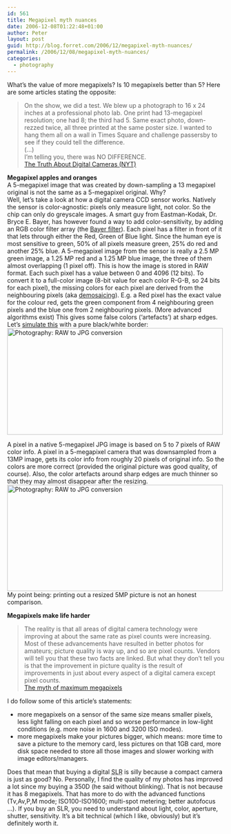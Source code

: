 ```yaml
---
id: 561
title: Megapixel myth nuances
date: 2006-12-08T01:22:48+01:00
author: Peter
layout: post
guid: http://blog.forret.com/2006/12/megapixel-myth-nuances/
permalink: /2006/12/08/megapixel-myth-nuances/
categories:
  - photography
---
```

What&#8217;s the value of more megapixels? Is 10 megapixels better than 5? Here are some articles stating the opposite:

> On the show, we did a test. We blew up a photograph to 16 x 24 inches at a professional photo lab. One print had 13-megapixel resolution; one had 8; the third had 5. Same exact photo, down-rezzed twice, all three printed at the same poster size. I wanted to hang them all on a wall in Times Square and challenge passersby to see if they could tell the difference.  
> (&#8230;)  
> I’m telling you, there was NO DIFFERENCE.  
> [The Truth About Digital Cameras (NYT)](http://pogue.blogs.nytimes.com/2006/11/21/21pogues-posts-2/)

**Megapixel apples and oranges**  
A 5-megapixel image that was created by down-sampling a 13 megapixel original is not the same as a 5-megapixel original. Why?  
Well, let&#8217;s take a look at how a digital camera CCD sensor works. Natively the sensor is color-agnostic: pixels only measure light, not color. So the chip can only do greyscale images. A smart guy from Eastman-Kodak, Dr. Bryce E. Bayer, has however found a way to add color-sensitivity, by adding an RGB color filter array (the [Bayer filter](http://en.wikipedia.org/wiki/Bayer_filter)). Each pixel has a filter in front of it that lets through either the Red, Green of Blue light. Since the human eye is most sensitive to green, 50% of all pixels measure green, 25% do red and another 25% blue. A 5-megapixel image from the sensor is really a 2.5 MP green image, a 1.25 MP red and a 1.25 MP blue image, the three of them almost overlapping (1 pixel off). This is how the image is stored in RAW format. Each such pixel has a value between 0 and 4096 (12 bits). To convert it to a full-color image (8-bit value for each color R-G-B, so 24 bits for each pixel), the missing colors for each pixel are derived from the neighbouring pixels (aka [demosaicing](http://en.wikipedia.org/wiki/Demosaicing)). E.g. a Red pixel has the exact value for the colour red, gets the green component from 4 neighbouring green pixels and the blue one from 2 neighbouring pixels. (More advanced algorithms exist) This gives some false colors (&#8216;artefacts&#8217;) at sharp edges. Let&#8217;s [simulate this](http://web.forret.com/tools/bayer_mask.asp) with a pure black/white border:  
[<img loading="lazy" src="http://static.flickr.com/100/315658754_5f091ce094.jpg" width="500" height="247" alt="Photography: RAW to JPG conversion" />](http://www.flickr.com/photos/pforret/315658754/ "Photo Sharing")

A pixel in a native 5-megapixel JPG image is based on 5 to 7 pixels of RAW color info. A pixel in a 5-megapixel camera that was downsampled from a 13MP image, gets its color info from roughly 20 pixels of original info. So the colors are more correct (provided the original picture was good quality, of course). Also, the color artefacts around sharp edges are much thinner so that they may almost disappear after the resizing.  
[<img loading="lazy" src="http://static.flickr.com/114/315674429_84bd63285d.jpg" width="500" height="246" alt="Photography: RAW to JPG conversion" />](http://www.flickr.com/photos/pforret/315674429/ "Photo Sharing")  
My point being: printing out a resized 5MP picture is not an honest comparison.  
<!--more-->

  
**Megapixels make life harder**

> The reality is that all areas of digital camera technology were improving at about the same rate as pixel counts were increasing. Most of these advancements have resulted in better photos for amateurs; picture quality is way up, and so are pixel counts. Vendors will tell you that these two facts are linked. But what they don&#8217;t tell you is that the improvement in picture quality is the result of improvements in just about every aspect of a digital camera except pixel counts.  
> [The myth of maximum megapixels](http://www.computerworld.com/action/article.do?command=viewArticleBasic&articleId=9005180&pageNumber=1)

I do follow some of this article&#8217;s statements:

  * more megapixels on a sensor of the same size means smaller pixels, less light falling on each pixel and so worse performance in low-light conditions (e.g. more noise in 1600 and 3200 ISO modes).
  * more megapixels make your pictures bigger, which means: more time to save a picture to the memory card, less pictures on that 1GB card, more disk space needed to store all those images and slower working with image editors/managers.

Does that mean that buying a digital <acronym title="Single Lens Reflex">SLR</acronym> is silly because a compact camera is just as good? No. Personally, I find the quality of my photos has improved a lot since my buying a 350D (he said without blinking). That is not because it has 8 megapixels. That has more to do with the advanced functions (Tv,Av,P,M mode; ISO100-ISO1600; multi-spot metering; better autofocus &#8230;). If you buy an SLR, you need to understand about light, color, aperture, shutter, sensitivity. It&#8217;s a bit technical (which I like, obviously) but it&#8217;s definitely worth it.